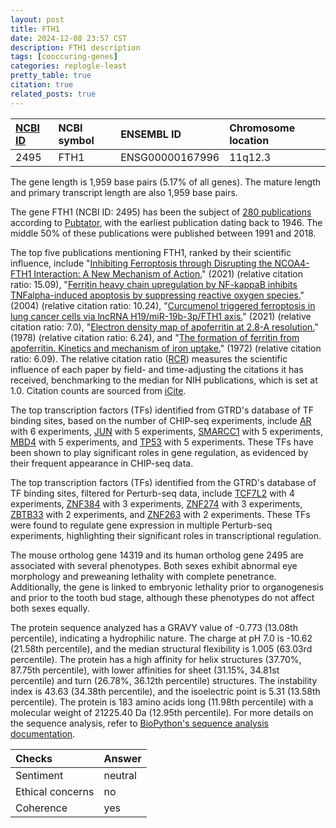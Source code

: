 ```yaml
---
layout: post
title: FTH1
date: 2024-12-08 23:57 CST
description: FTH1 description
tags: [cooccuring-genes]
categories: replogle-least
pretty_table: true
citation: true
related_posts: true
---
```




| [NCBI ID](https://www.ncbi.nlm.nih.gov/gene/2495) | NCBI symbol | ENSEMBL ID | Chromosome location |
| :-------- | :------- | :-------- | :------- |
| 2495  | FTH1 | ENSG00000167996 | 11q12.3 |



The gene length is 1,959 base pairs (5.17% of all genes). The mature length and primary transcript length are also 1,959 base pairs.


The gene FTH1 (NCBI ID: 2495) has been the subject of [280 publications](https://pubmed.ncbi.nlm.nih.gov/?term=%22FTH1%22) according to [Pubtator](https://academic.oup.com/nar/article/47/W1/W587/5494727), with the earliest publication dating back to 1946. The middle 50% of these publications were published between 1991 and 2018.


The top five publications mentioning FTH1, ranked by their scientific influence, include "[Inhibiting Ferroptosis through Disrupting the NCOA4-FTH1 Interaction: A New Mechanism of Action.](https://pubmed.ncbi.nlm.nih.gov/34235259)" (2021) (relative citation ratio: 15.09), "[Ferritin heavy chain upregulation by NF-kappaB inhibits TNFalpha-induced apoptosis by suppressing reactive oxygen species.](https://pubmed.ncbi.nlm.nih.gov/15537542)" (2004) (relative citation ratio: 10.24), "[Curcumenol triggered ferroptosis in lung cancer cells via lncRNA H19/miR-19b-3p/FTH1 axis.](https://pubmed.ncbi.nlm.nih.gov/35224289)" (2021) (relative citation ratio: 7.0), "[Electron density map of apoferritin at 2.8-A resolution.](https://pubmed.ncbi.nlm.nih.gov/563983)" (1978) (relative citation ratio: 6.24), and "[The formation of ferritin from apoferritin. Kinetics and mechanism of iron uptake.](https://pubmed.ncbi.nlm.nih.gov/5075227)" (1972) (relative citation ratio: 6.09). The relative citation ratio ([RCR](https://journals.plos.org/plosbiology/article?id=10.1371/journal.pbio.1002541)) measures the scientific influence of each paper by field- and time-adjusting the citations it has received, benchmarking to the median for NIH publications, which is set at 1.0. Citation counts are sourced from [iCite](https://icite.od.nih.gov).





The top transcription factors (TFs) identified from GTRD's database of TF binding sites, based on the number of CHIP-seq experiments, include [AR](https://www.ncbi.nlm.nih.gov/gene/367) with 6 experiments, [JUN](https://www.ncbi.nlm.nih.gov/gene/3725) with 5 experiments, [SMARCC1](https://www.ncbi.nlm.nih.gov/gene/6599) with 5 experiments, [MBD4](https://www.ncbi.nlm.nih.gov/gene/8930) with 5 experiments, and [TP53](https://www.ncbi.nlm.nih.gov/gene/7157) with 5 experiments. These TFs have been shown to play significant roles in gene regulation, as evidenced by their frequent appearance in CHIP-seq data.


The top transcription factors (TFs) identified from the GTRD's database of TF binding sites, filtered for Perturb-seq data, include [TCF7L2](https://www.ncbi.nlm.nih.gov/gene/4149) with 4 experiments, [ZNF384](https://www.ncbi.nlm.nih.gov/gene/6872) with 3 experiments, [ZNF274](https://www.ncbi.nlm.nih.gov/gene/9968) with 3 experiments, [ZBTB33](https://www.ncbi.nlm.nih.gov/gene/4602) with 2 experiments, and [ZNF263](https://www.ncbi.nlm.nih.gov/gene/8861) with 2 experiments. These TFs were found to regulate gene expression in multiple Perturb-seq experiments, highlighting their significant roles in transcriptional regulation.





The mouse ortholog gene 14319 and its human ortholog gene 2495 are associated with several phenotypes. Both sexes exhibit abnormal eye morphology and preweaning lethality with complete penetrance. Additionally, the gene is linked to embryonic lethality prior to organogenesis and prior to the tooth bud stage, although these phenotypes do not affect both sexes equally.


The protein sequence analyzed has a GRAVY value of -0.773 (13.08th percentile), indicating a hydrophilic nature. The charge at pH 7.0 is -10.62 (21.58th percentile), and the median structural flexibility is 1.005 (63.03rd percentile). The protein has a high affinity for helix structures (37.70%, 87.75th percentile), with lower affinities for sheet (31.15%, 34.81st percentile) and turn (26.78%, 36.12th percentile) structures. The instability index is 43.63 (34.38th percentile), and the isoelectric point is 5.31 (13.58th percentile). The protein is 183 amino acids long (11.98th percentile) with a molecular weight of 21225.40 Da (12.95th percentile). For more details on the sequence analysis, refer to [BioPython's sequence analysis documentation](https://biopython.org/docs/1.75/api/Bio.SeqUtils.ProtParam.html).



| Checks    | Answer |
| :-------- | :------- |
| Sentiment  | neutral   |
| Ethical concerns | no     |
| Coherence    | yes    |